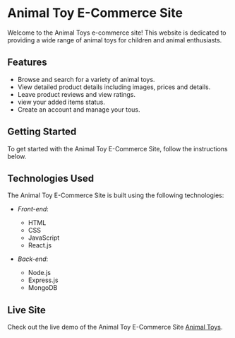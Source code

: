 # Animal Toy E-Commerce Site

Welcome to the Animal Toys e-commerce site! This website is dedicated to providing a wide range of animal toys for children and animal enthusiasts.

## Features

- Browse and search for a variety of animal toys.
- View detailed product details including images, prices and details.
- Leave product reviews and view ratings.
- view your added items status.
- Create an account and manage your tous.

## Getting Started

To get started with the Animal Toy E-Commerce Site, follow the instructions below.

## Technologies Used

The Animal Toy E-Commerce Site is built using the following technologies:

- *Front-end*:
  - HTML
  - CSS
  - JavaScript
  - React.js

- *Back-end*:
  - Node.js
  - Express.js
  - MongoDB

## Live Site

Check out the live demo of the Animal Toy E-Commerce Site [Animal Toys](https://animal-toys-35bea.web.app/).